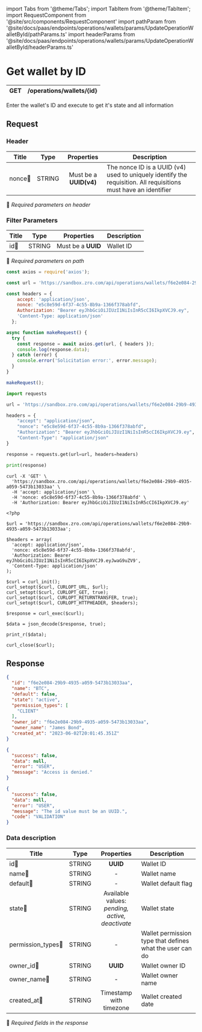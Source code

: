 import Tabs from '@theme/Tabs';
import TabItem from '@theme/TabItem';
import RequestComponent from '@site/src/components/RequestComponent'
import pathParam from '@site/docs/paas/endpoints/operations/wallets/params/UpdateOperationWalletById/pathParams.ts'
import headerParams from '@site/docs/paas/endpoints/operations/wallets/params/UpdateOperationWalletById/headerParams.ts'


# Get wallet by ID

| GET       | /operations/wallets/\{id\}|
| --------- | -----------------------|


Enter the wallet's ID and execute to get it's state and all information


## Request 

<RequestComponent headerParams={headerParams} pathParam={pathParam} selectorBaseUrl="paas" endpoint="/operations/wallets/" method="get">

### Header

| Title                      | Type       | Properties                       | Description |
| ---------------------------| :---------:|:-------------------------------: |----------------------------------------------------------------------------------------------------------------|
| nonce:small_orange_diamond:| STRING     | Must be a **UUID(v4)**           | The nonce ID is a UUID (v4) used to uniquely identify the requisition. All requisitions must have an identifier|
:small_orange_diamond: *Required parameters on header*

### Filter Parameters

| Title                   | Type       | Properties                          |Description             |
| ------------------------| :---------:|:-----------------------------------:| -----------------------|
| id:small_orange_diamond:| STRING     | Must be a **UUID**                  | Wallet ID              |
:small_orange_diamond: *Required parameters on path*


<Tabs>
<TabItem value="js" label="NodeJS">

```js title=Axios
const axios = require('axios');

const url = 'https://sandbox.zro.com/api/operations/wallets/f6e2e084-29b9-4935-a059-5473b13033aa';

const headers = {
    accept: 'application/json',
    nonce: "e5c8e59d-6f37-4c55-8b9a-1366f378abfd",
    Authorization: "Bearer eyJhbGciOiJIUzI1NiIsInR5cCI6IkpXVCJ9.ey",
    'Content-Type: application/json'
  };

async function makeRequest() {
  try {
    const response = await axios.get(url, { headers });
    console.log(response.data);
  } catch (error) {
    console.error('Solicitation error:', error.message);
  }
}

makeRequest();
```
</TabItem>
<TabItem value="py" label="Python">

```python title=Requests
import requests

url = 'https://sandbox.zro.com/api/operations/wallets/f6e2e084-29b9-4935-a059-5473b13033aa'

headers = {
    "accept": "application/json",
    "nonce": "e5c8e59d-6f37-4c55-8b9a-1366f378abfd",
    "Authorization": "Bearer eyJhbGciOiJIUzI1NiIsInR5cCI6IkpXVCJ9.ey",
    "Content-Type": "application/json"
}

response = requests.get(url=url, headers=headers)

print(response)
```
</TabItem>
<TabItem value="shell" label="Shell">

```shell title=CURL
curl -X 'GET' \
  'https://sandbox.zro.com/api/operations/wallets/f6e2e084-29b9-4935-a059-5473b13033aa' \
  -H 'accept: application/json' \
  -H 'nonce: e5c8e59d-6f37-4c55-8b9a-1366f378abfd' \
  -H 'Authorization: Bearer eyJhbGciOiJIUzI1NiIsInR5cCI6IkpXVCJ9.ey'
```
</TabItem>
<TabItem value="php" label="PHP">

```shell title=CURL
<?php

$url = 'https://sandbox.zro.com/api/operations/wallets/f6e2e084-29b9-4935-a059-5473b13033aa';

$headers = array(
  'accept: application/json',
  'nonce: e5c8e59d-6f37-4c55-8b9a-1366f378abfd',
  'Authorization: Bearer eyJhbGciOiJIUzI1NiIsInR5cCI6IkpXVCJ9.eyJwaG9uZV9',
  'Content-Type: application/json'
);

$curl = curl_init();
curl_setopt($curl, CURLOPT_URL, $url);
curl_setopt($curl, CURLOPT_GET, true);
curl_setopt($curl, CURLOPT_RETURNTRANSFER, true);
curl_setopt($curl, CURLOPT_HTTPHEADER, $headers);

$response = curl_exec($curl);

$data = json_decode($response, true);

print_r($data);

curl_close($curl);
```
</TabItem>
</Tabs>

## Response


<Tabs>
<TabItem value="200" label="200">

```json  title=/operations/wallets\{id\}
{
  "id": "f6e2e084-29b9-4935-a059-5473b13033aa",
  "name": "BTC",
  "default": false,
  "state": "active",
  "permission_types": [
    "CLIENT"
  ],
  "owner_id": "f6e2e084-29b9-4935-a059-5473b13033aa",
  "owner_name": "James Bond",
  "created_at": "2023-06-02T20:01:45.351Z"
}
```
</TabItem>
<TabItem value="401" label="401">

```json  title=/operations/wallets\{id\}
{
  "success": false,
  "data": null,
  "error": "USER",
  "message": "Access is denied."
}
```
</TabItem>
<TabItem value="422" label="422">

```json  title=/operations/wallets/\{id\}
{
  "success": false,
  "data": null,
  "error": "USER",
  "message": "The id value must be an UUID.",
  "code": "VALIDATION"
}
```
</TabItem>
</Tabs>

### Data description

| Title                                  | Type       |Properties                                            | Description                                              |
| -------------------------------------  |:----------:|:----------------------------------------------------:| -------------------------------------------------------- |
| id:small_orange_diamond:               | STRING     | **UUID**                                             | Wallet ID                                                |
| name:small_orange_diamond:             | STRING     | -                                                    | Wallet name                                              |
| default:small_orange_diamond:          | STRING     | -                                                    | Wallet default flag                                      |
| state:small_orange_diamond:            | STRING     | Available values:<br/> *pending, active, deactivate* | Wallet state                                             |
| permission_types:small_orange_diamond: | STRING     | -                                                    | Wallet permission type that defines what the user can do |
| owner_id:small_orange_diamond:         | STRING     | **UUID**                                             | Wallet owner ID                                          |
| owner_name:small_orange_diamond:       | STRING     | -                                                    | Wallet owner name                                        |
| created_at:small_orange_diamond:       | STRING     | Timestamp with timezone                              | Wallet created date                                      |
:small_orange_diamond: *Required fields in the response*
</RequestComponent>